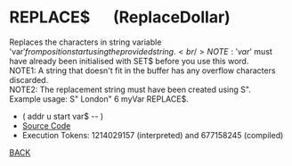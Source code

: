 # REPLACE$ &emsp; (ReplaceDollar)
Replaces the characters in string variable 'var$' from position start using the provided string.<br/>NOTE: 'var$' must have already been initialised with SET$ before you use this word.<br/>NOTE1: A string that doesn't fit in the buffer has any overflow characters discarded.<br/>NOTE2: The replacement string must have been created using S".<br/>Example usage: S" London" 6 myVar REPLACE$.
* ( addr u start var$ -- )
* [Source Code](../words/shando/ReplaceDollar.cs)
* Execution Tokens: 1214029157 (interpreted) and 677158245 (compiled)


[BACK](builtins.md#ReplaceDollar)
